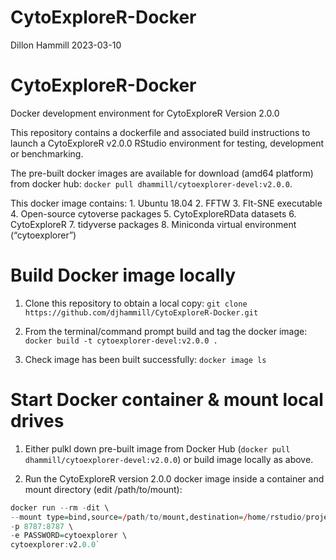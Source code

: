 CytoExploreR-Docker
================
Dillon Hammill
2023-03-10

# CytoExploreR-Docker

Docker development environment for CytoExploreR Version 2.0.0

This repository contains a dockerfile and associated build instructions
to launch a CytoExploreR v2.0.0 RStudio environment for testing,
development or benchmarking.

The pre-built docker images are available for download (amd64 platform)
from docker hub: `docker pull dhammill/cytoexplorer-devel:v2.0.0`.

This docker image contains: 1. Ubuntu 18.04 2. FFTW 3. FIt-SNE
executable 4. Open-source cytoverse packages 5. CytoExploreRData
datasets 6. CytoExploreR 7. tidyverse packages 8. Miniconda virtual
environment (“cytoexplorer”)

# Build Docker image locally

1.  Clone this repository to obtain a local copy:
    `git clone https://github.com/djhammill/CytoExploreR-Docker.git`

2.  From the terminal/command prompt build and tag the docker image:
    `docker build -t cytoexplorer-devel:v2.0.0 .`

3.  Check image has been built successfully: `docker image ls`

# Start Docker container & mount local drives

1.  Either pulkl down pre-built image from Docker Hub
    (`docker pull dhammill/cytoexplorer-devel:v2.0.0`) or build image
    locally as above.

2.  Run the CytoExploreR version 2.0.0 docker image inside a container
    and mount directory (edit /path/to/mount):

``` r
docker run --rm -dit \  
--mount type=bind,source=/path/to/mount,destination=/home/rstudio/project \
-p 8787:8787 \
-e PASSWORD=cytoexplorer \
cytoexplorer:v2.0.0`
```
